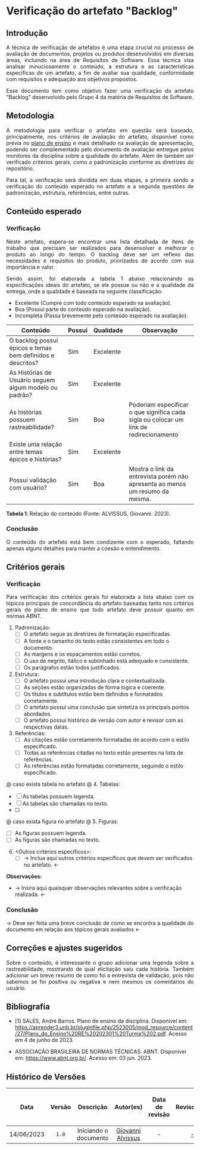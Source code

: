 <div class="body">

# Verificação do artefato "Backlog"

## Introdução

<div align="justify">

A técnica de verificação de artefatos é uma etapa crucial no processo de avaliação de documentos, projetos ou produtos desenvolvidos em diversas áreas, incluindo na área de Requisitos de Software. Essa técnica visa analisar minuciosamente o conteúdo, a estrutura e as características específicas de um artefato, a fim de avaliar sua qualidade, conformidade com requisitos e adequação aos objetivos propostos.

Esse documento tem como objetivo fazer uma verificação do artefato "Backlog" desenvolvido pelo Grupo 4 da matéria de Requisitos de Software.

</div>

## Metodologia

<div align="justify">

A metodologia para verificar o artefato em questão será baseado, principalmente, nos critérios de avaliação do artefato, disponível como prévia no [plano de ensino](https://aprender3.unb.br/pluginfile.php/2523005/mod_resource/content/31/Plano_de_Ensino%20RE%20202301%20Turma%202.pdf) e mais detalhado na avaliação de apresentação, podendo ser complementado pelo documento de avaliação entregue pelos monitores da disciplina sobre a qualidade do artefato. Além de também ser verificado critérios gerais, como a padronização conforme as diretrizes do repositório.

Para tal, a verificação será dividida em duas etapas, a primeira sendo a verificação do conteúdo esperado no artefato e a segunda questões de padronização, estrutura, referências, entre outras.

</div>

## Conteúdo esperado

### Verificação

<div align="justify">

Neste artefato, espera-se encontrar uma lista detalhada de itens de trabalho que precisam ser realizados para desenvolver e melhorar o produto ao longo do tempo. O backlog deve ser um reflexo das necessidades e requisitos do produto, priorizados de acordo com sua importância e valor.

Sendo assim, foi elaborada a tabela 1 abaixo relacionando as especificações ideais do artefato, se ele possue ou não e a qualidade da entrega, onde a qualidade é baseada na seguinte classificação:

- Excelente (Cumpre com todo conteúdo esperado na avaliação).
- Boa (Possui parte do conteúdo esperado na avaliação).
- Incompleta (Passa brevemente pelo conteúdo esperado na avaliação).

</div>

| Conteúdo | Possui | Qualidade | Observação |
| - | - | - | - |
|  O backlog possui épicos e temas bem definidos e descritos? | Sim | Excelente |  |
| As Histórias de Usuário seguem algum modelo ou padrão? | Sim | Excelente |  |
| As histórias possuem rastreabilidade? | Sim | Boa | Poderiam especificar o que significa cada sigla ou colocar um link de redirecionamento |
| Existe uma relação entre temas épicos e histórias? | Sim | Excelente | |
| Possui validação com usuário? | Sim | Boa | Mostra o link da entrevista porém não apresenta ao menos um resumo da mesma. |

<b>Tabela 1</b>: Relação do conteúdo (Fonte: ALVISSUS, Giovanni. 2023).

### Conclusão

<div align="justify">

O conteúdo do artefato está bem condizente com o esperado, faltando apenas alguns detalhes para manter a coesão e entendimento.

</div>

## Critérios gerais

### Verificação

<div align="justify">

Para verificação dos critérios gerais foi elaborada a lista abaixo com os tópicos principais de concordância do artefato baseadas tanto nos critérios gerais do plano de ensino que todo artefato deve possuir quanto em normas ABNT.

</div>

1. Padronização:
   - [ ] O artefato segue as diretrizes de formatação especificadas.
   - [ ] A fonte e o tamanho do texto estão consistentes em todo o documento.
   - [ ] As margens e os espaçamentos estão corretos.
   - [ ] O uso de negrito, itálico e sublinhado está adequado e consistente.
   - [ ] Os parágrafos estão todos justificados.

2. Estrutura:
   - [ ] O artefato possui uma introdução clara e contextualizada.
   - [ ] As seções estão organizadas de forma lógica e coerente.
   - [ ] Os títulos e subtítulos estão bem definidos e formatados corretamente.
   - [ ] O artefato possui uma conclusão que sintetiza os principais pontos abordados.
   - [ ] O artefato possui histórico de versão com autor e revisor com as respectivas datas.

3. Referências:
   - [ ] As citações estão corretamente formatadas de acordo com o estilo especificado.
   - [ ] Todas as referências citadas no texto estão presentes na lista de referências.
   - [ ] As referências estão formatadas corretamente, seguindo o estilo especificado.

@ caso exista tabela no artefato @
4. Tabelas:
   - [ ] As tabelas possuem legenda.
   - [ ] As tabelas são chamadas no texto.
   - [ ] 

@ caso exista figura no artefato @
5. Figuras:
   - [ ] As figuras possuem legenda.
   - [ ] As figuras são chamadas no texto.

6. <Outros critérios específicos>:
   - [ ] -> Inclua aqui outros critérios específicos que devem ser verificados no artefato. <-

<b>Observações:</b>
- -> Insira aqui quaisquer observações relevantes sobre a verificação realizada. <-

### Conclusão

<div align="justify">

-> Deve ser feita uma breve conclusão de como se encontra a qualidade do documento em relação aos tópicos gerais avaliados <-

</div>

## Correções e ajustes sugeridos

<div align="justify">

Sobre o conteúdo, é interessante o grupo adicionar uma legenda sobre a rastreabilidade, mostrando de qual elicitação saiu cada história. Também adicionar um breve resumo de como foi a entrevista de validação, pois não sabemos se foi positiva ou negativa e nem mesmos os comentários do usuário.

</div>

## Bibliografia

- [1] SALES, André Barros. Plano de ensino da disciplina. Disponível em: https://aprender3.unb.br/pluginfile.php/2523005/mod_resource/content/27/Plano_de_Ensino%20RE%20202301%20Turma%202.pdf. Acesso em 4 de junho de 2023.

- ASSOCIAÇÃO BRASILEIRA DE NORMAS TÉCNICAS. ABNT. Disponível em: <https://www.abnt.org.br/>. Acesso em: 03 jun. 2023.


## Histórico de Versões

| <p align="center">Data</p> | <p align="center">Versão</p> | <p align="center">Descrição</p> | <p align="center">Autor(es)</p> | <p align="center">Data de revisão</p> | <p align="center">Revisor(es)</p> |
| :-: | :-: | :-: | :-: | :-: | :-: |
| 14/06/2023 | `1.0` | Iniciando o documento | [Giovanni Alvissus](github.com/giovanni1106) | - | [-](-) |

</div>